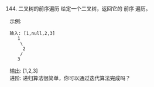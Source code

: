 144. 二叉树的前序遍历
给定一个二叉树，返回它的 前序 遍历。

 示例:
```
输入: [1,null,2,3]  
   1
    \
     2
    /
   3 
```
输出: [1,2,3]
<br/>进阶: 递归算法很简单，你可以通过迭代算法完成吗？